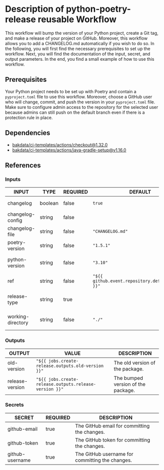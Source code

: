 # Description of python-poetry-release reusable Workflow

This workflow will bump the version of your Python project, create a Git tag, and make a release of your project on GitHub. Moreover, this workflow allows you to add a CHANGELOG.md automatically if you wish to do so.
In the following, you will first find the necessary prerequisites to set up the workflow. Next, you will find the
documentation of the input, secret, and output parameters. In the end, you find a small example of how to use this
workflow.

## Prerequisites

Your Python project needs to be set up with Poetry and contain a `pyproject.toml` file to use this workflow. Moreover,
choose a GitHub user who will change, commit, and push the version in your `pyproject.toml` file. Make sure to configure
admin access to the repository for the selected user because admins can still push on the default branch even if there
is a protection rule in place.

## Dependencies

- [bakdata/ci-templates/actions/checkout@1.32.0](https://github.com/bakdata/ci-templates/blob/1.32.0/actions/checkout)
- [bakdata/ci-templates/actions/java-gradle-setup@v1.16.0](https://github.com/bakdata/ci-templates/blob/v1.16.0/actions/java-gradle-setup)

## References

### Inputs

<!-- AUTO-DOC-INPUT:START - Do not remove or modify this section -->

| INPUT             | TYPE    | REQUIRED | DEFAULT                                           | DESCRIPTION                                                               |
| ----------------- | ------- | -------- | ------------------------------------------------- | ------------------------------------------------------------------------- |
| changelog         | boolean | false    | `true`                                            | Create changelog for release.                                             |
| changelog-config  | string  | false    |                                                   | Changelog config path.                                                    |
| changelog-file    | string  | false    | `"CHANGELOG.md"`                                  | Path to the changelog file in the GitHub repository                       |
| poetry-version    | string  | false    | `"1.5.1"`                                         | The Poetry version to be installed. (Default is 1.5.1)                    |
| python-version    | string  | false    | `"3.10"`                                          | The Python version for setting up Poetry. (Default is 3.10)               |
| ref               | string  | false    | `"${{ github.event.repository.default_branch }}"` | The ref name to checkout the repository.                                  |
| release-type      | string  | true     |                                                   | Scope of the release; See: https://python-poetry.org/docs/cli/#version    |
| working-directory | string  | false    | `"./"`                                            | The working directory of your Python package. (Default is root directory) |

<!-- AUTO-DOC-INPUT:END -->

### Outputs

<!-- AUTO-DOC-OUTPUT:START - Do not remove or modify this section -->

| OUTPUT          | VALUE                                                  | DESCRIPTION                        |
| --------------- | ------------------------------------------------------ | ---------------------------------- |
| old-version     | `"${{ jobs.create-release.outputs.old-version }}"`     | The old version of the package.    |
| release-version | `"${{ jobs.create-release.outputs.release-version }}"` | The bumped version of the package. |

<!-- AUTO-DOC-OUTPUT:END -->

### Secrets

<!-- AUTO-DOC-SECRETS:START - Do not remove or modify this section -->

| SECRET          | REQUIRED | DESCRIPTION                                     |
| --------------- | -------- | ----------------------------------------------- |
| github-email    | true     | The GitHub email for committing the changes.    |
| github-token    | true     | The GitHub token for committing the changes.    |
| github-username | true     | The GitHub username for committing the changes. |

<!-- AUTO-DOC-SECRETS:END -->
